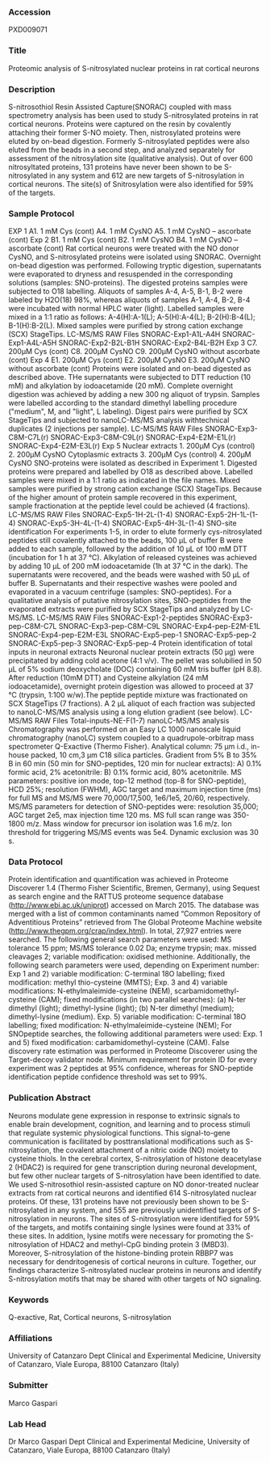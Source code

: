 ### Accession
PXD009071

### Title
Proteomic analysis of S-nitrosylated nuclear proteins in rat cortical neurons

### Description
S-nitrosothiol Resin Assisted Capture(SNORAC) coupled with mass spectrometry analysis has been used to study S-nitrosylated proteins in rat cortical neurons. Proteins were captured on the resin by covalently attaching their former S-NO moiety. Then, nistrosylated proteins were eluted by on-bead digestion. Formerly S-nitrosylated peptides were also eluted from the beads in a second step, and analyzed separately for assessment of the nitrosylation site (qualitative analysis). Out of over 600 nitrosyltated proteins, 131 proteins have never been shown to be S-nitrosylated in any system and 612 are new targets of S-nitrosylation in cortical neurons. The site(s) of Snitrosylation were also identified for 59% of the targets.

### Sample Protocol
EXP 1 A1. 1 mM Cys (cont) A4. 1 mM CysNO A5. 1 mM CysNO – ascorbate (cont) Exp 2 B1. 1 mM Cys (cont) B2. 1 mM CysNO B4. 1 mM CysNO – ascorbate (cont) Rat cortical neurons were treated with the NO donor CysNO, and S-nitrosylated proteins were isolated using SNORAC. Overnight on-bead digestion was performed. Following tryptic digestion, supernatants were evaporated to dryness and resuspended in the corresponding solutions (samples: SNO-proteins). The digested proteins samples were subjected to O18 labelling. Aliquots of samples A-4, A-5, B-1, B-2 were labeled by H2O(18) 98%, whereas aliquots of samples A-1, A-4, B-2, B-4 were incubated with normal HPLC water (light). Labelled samples were mixed in a 1:1 ratio as follows: A-4(H):A-1(L); A-5(H):A-4(L); B-2(H):B-4(L); B-1(H):B-2(L). Mixed samples were purified by strong cation exchange (SCX) StageTips.  LC-MS/MS RAW Files SNORAC-Exp1-A1L-A4H SNORAC-Exp1-A4L-A5H SNORAC-Exp2-B2L-B1H SNORAC-Exp2-B4L-B2H  Exp 3 C7. 200μM Cys (cont) C8. 200μM CysNO C9. 200μM CysNO without ascorbate (cont) Exp 4 E1. 200μM Cys (cont) E2. 200μM CysNO E3. 200μM CysNO without ascorbate (cont)  Proteins were isolated and on-bead digested as described above. THe supernatants were subjected to DTT reduction (10 mM) and alkylation by iodoacetamide (20 mM). Complete overnight digestion was achieved by adding a new 300 ng aliquot of trypsin. Samples were labelled according to the standard dimethyl labelling procedure ("medium", M, and "light", L labeling). Digest pairs were  purified by SCX StageTips and subjected to nanoLC-MS/MS analysis withtechnical duplicates (2 injections per sample).  LC-MS/MS RAW Files SNORAC-Exp3-C8M-C7L(r) SNORAC-Exp3-C8M-C9L(r) SNORAC-Exp4-E2M-E1L(r) SNORAC-Exp4-E2M-E3L(r)  Exp 5  Nuclear extracts 1. 200μM Cys (control) 2. 200μM CysNO Cytoplasmic extracts 3. 200μM Cys (control) 4. 200μM CysNO  SNO-proteins were isolated as described in Experiment 1. Digested proteins were prepared and labelled by O18 as described above. Labelled samples were mixed in a 1:1 ratio as indicated in the file names. Mixed samples were purified by strong cation exchange (SCX) StageTips. Because of the higher amount of protein sample recovered in this experiment, sample fractionation at the peptide level could be achieved (4 fractions).  LC-MS/MS RAW Files SNORAC-Exp5-1H-2L-(1-4) SNORAC-Exp5-2H-1L-(1-4) SNORAC-Exp5-3H-4L-(1-4) SNORAC-Exp5-4H-3L-(1-4)  SNO-site identification For experiments 1-5, in order to elute formerly cys-nitrosylated peptides still covalently attached to the beads, 100 μL of buffer B were added to each sample, followed by the addition of 10 μL of 100 mM DTT (incubation for 1 h at 37 °C). Alkylation of released cysteines was achieved by adding 10 μL of 200 mM iodoacetamide (1h at 37 °C in the dark). The supernatants were recovered, and the beads were washed with 50 μL of buffer B. Supernatants and their respective washes were pooled and evaporated in a vacuum centrifuge (samples: SNO-peptides). For a qualitative analysis of putative nitrosylation sites, SNO-peptides from the evaporated extracts were purified by SCX StageTips and analyzed by LC-MS/MS.  LC-MS/MS RAW Files SNORAC-Exp1-2-peptides    SNORAC-Exp3-pep-C8M-C7L  SNORAC-Exp3-pep-C8M-C9L  SNORAC-Exp4-pep-E2M-E1L  SNORAC-Exp4-pep-E2M-E3L  SNORAC-Exp5-pep-1  SNORAC-Exp5-pep-2  SNORAC-Exp5-pep-3  SNORAC-Exp5-pep-4     Protein identification of total inputs in neuronal extracts  Neuronal nuclear protein extracts (50 μg) were precipitated by adding cold acetone (4:1 v/v). The pellet was solubilied in 50 μL of 5% sodium deoxycholate (DOC) containing 60 mM tris buffer (pH 8.8). After reduction (10mM DTT) and  Cysteine alkylation (24 mM iodoacetamide), overnight protein digestion was allowed to proceed at 37 °C (trypsin, 1:100 w/w).The peptide peptide mixture was fractionated on SCX StageTips (7 fractions). A 2 μL aliquot of each fraction was subjected to nanoLC-MS/MS analysis using a long elution gradient (see below). LC-MS/MS RAW Files Total-inputs-NE-F(1-7)   nanoLC-MS/MS analysis  Chromatography was performed on an Easy LC 1000 nanoscale liquid chromatography (nanoLC) system coupled to a quadrupole-orbitrap mass spectrometer Q-Exactive (Thermo Fisher). Analytical column: 75 μm i.d., in-house packed, 10 cm,3 μm C18 silica particles. Gradient from 5% B to 35% B in 60 min (50 min for SNO-peptides, 120 min for nuclear extracts): A)  0.1% formic acid, 2% acetonitrile: B)  0.1% formic acid, 80% acetonitrile. MS parameters: positive ion mode, top-12 method (top-8 for SNO-peptide), HCD 25%; resolution (FWHM), AGC target and maximum injection time (ms) for full MS and MS/MS were 70,000/17,500, 1e6/1e5, 20/60, respectively. MS/MS parameters for detection of SNO-peptides were: resolution 35,000; AGC target 2e5, max injection time 120 ms. MS full scan range was 350-1800 m/z. Mass window for precursor ion isolation was 1.6 m/z. Ion threshold for triggering MS/MS events was 5e4. Dynamic exclusion was 30 s.

### Data Protocol
Protein identification and quantification was achieved in Proteome Discoverer 1.4 (Thermo Fisher Scientific, Bremen, Germany), using Sequest as search engine and the RATTUS proteome sequence database (http://www.ebi.ac.uk/uniprot) accessed on March 2015. The database was merged with a list of common contaminants named “Common Repository of Adventitious Proteins” retrieved from The Global Proteome Machine website (http://www.thegpm.org/crap/index.html). In total, 27,927 entries were searched. The following general search parameters were used: MS tolerance 15 ppm; MS/MS tolerance 0.02 Da; enzyme trypsin; max. missed cleavages 2; variable modification: oxidised methionine. Additionally, the following search parameters were used, depending on Experiment number: Exp 1 and 2) variable modification: C-terminal 18O labelling; fixed modification: methyl thio-cysteine (MMTS); Exp. 3 and 4) variable modifications: N-ethylmaleimide-cysteine (NEM), scarbamidomethyl-cysteine (CAM); fixed modifications (in two parallel searches): (a) N-ter dimethyl (light); dimethyl-lysine (light); (b) N-ter dimethyl (medium); dimethyl-lysine (medium). Exp. 5) variable modification: C-terminal 18O labelling; fixed modification: N-ethylmaleimide-cysteine (NEM); For SNOpeptide searches, the following additional parameters were used: Exp. 1 and 5) fixed modification: carbamidomethyl-cysteine (CAM). False discovery rate estimation was performed in Proteome Discoverer using the Target-decoy validator node. Minimum requirement for protein ID for every experiment was 2 peptides at 95% confidence, whereas for SNO-peptide identification peptide confidence threshold was set to 99%.

### Publication Abstract
Neurons modulate gene expression in response to extrinsic signals to enable brain development, cognition, and learning and to process stimuli that regulate systemic physiological functions. This signal-to-gene communication is facilitated by posttranslational modifications such as S-nitrosylation, the covalent attachment of a nitric oxide (NO) moiety to cysteine thiols. In the cerebral cortex, S-nitrosylation of histone deacetylase 2 (HDAC2) is required for gene transcription during neuronal development, but few other nuclear targets of S-nitrosylation have been identified to date. We used S-nitrosothiol resin-assisted capture on NO donor-treated nuclear extracts from rat cortical neurons and identified 614 S-nitrosylated nuclear proteins. Of these, 131 proteins have not previously been shown to be S-nitrosylated in any system, and 555 are previously unidentified targets of S-nitrosylation in neurons. The sites of S-nitrosylation were identified for 59% of the targets, and motifs containing single lysines were found at 33% of these sites. In addition, lysine motifs were necessary for promoting the S-nitrosylation of HDAC2 and methyl-CpG binding protein 3 (MBD3). Moreover, S-nitrosylation of the histone-binding protein RBBP7 was necessary for dendritogenesis of cortical neurons in culture. Together, our findings characterize S-nitrosylated nuclear proteins in neurons and identify S-nitrosylation motifs that may be shared with other targets of NO signaling.

### Keywords
Q-exactive, Rat, Cortical neurons, S-nitrosylation

### Affiliations
University of Catanzaro
Dept Clinical and Experimental Medicine, University of Catanzaro, Viale Europa, 88100 Catanzaro (Italy)

### Submitter
Marco Gaspari

### Lab Head
Dr Marco Gaspari
Dept Clinical and Experimental Medicine, University of Catanzaro, Viale Europa, 88100 Catanzaro (Italy)


